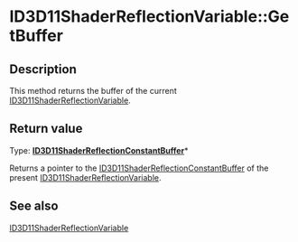 # ID3D11ShaderReflectionVariable::GetBuffer

## Description

This method returns the buffer of the current [ID3D11ShaderReflectionVariable](https://learn.microsoft.com/windows/desktop/api/d3d11shader/nn-d3d11shader-id3d11shaderreflectionvariable).

## Return value

Type: **[ID3D11ShaderReflectionConstantBuffer](https://learn.microsoft.com/windows/desktop/api/d3d11shader/nn-d3d11shader-id3d11shaderreflectionconstantbuffer)***

Returns a pointer to the [ID3D11ShaderReflectionConstantBuffer](https://learn.microsoft.com/windows/desktop/api/d3d11shader/nn-d3d11shader-id3d11shaderreflectionconstantbuffer) of the present [ID3D11ShaderReflectionVariable](https://learn.microsoft.com/windows/desktop/api/d3d11shader/nn-d3d11shader-id3d11shaderreflectionvariable).

## See also

[ID3D11ShaderReflectionVariable](https://learn.microsoft.com/windows/desktop/api/d3d11shader/nn-d3d11shader-id3d11shaderreflectionvariable)